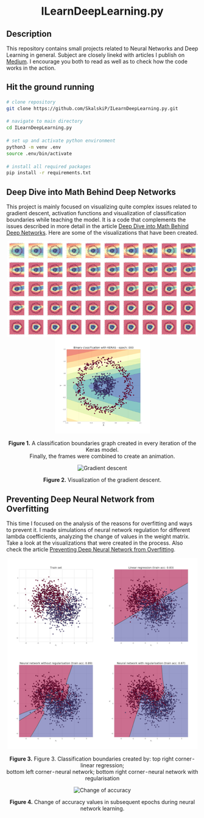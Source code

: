 <h1 align="center">ILearnDeepLearning.py</h1>

## Description

This repository contains small projects related to Neural Networks and Deep Learning in general. Subject are closely linekd with articles I publish on [Medium][1]. I encourage you both to read as well as to check how the code works in the action.

## Hit the ground running

``` bash
# clone repository
git clone https://github.com/SkalskiP/ILearnDeepLearning.py.git

# navigate to main directory
cd ILearnDeepLearning.py

# set up and activate python environment
python3 -m venv .env
source .env/bin/activate

# install all required packages
pip install -r requirements.txt
```

## Deep Dive into Math Behind Deep Networks

This project is mainly focused on visualizing quite complex issues related to gradient descent, activation functions and visualization of classification boundaries while teaching the model. It is a code that complements the issues described in more detail in the article [Deep Dive into Math Behind Deep Networks][2]. Here are some of the visualizations that have been created.

<p align="center"> 
    <img height="250" src="./01_mathematics_of_nn/final_visualisations/keras_frames.png" alt="Keras model frames">
    <img height="250" src="./01_mathematics_of_nn/final_visualisations/keras_class_boundaries.gif" alt="Keras class boundries">
</p>

<p align="center"> 
    <b>Figure 1.</b> A classification boundaries graph created in every iteration of the Keras model.</br>
    Finally, the frames were combined to create an animation.
</p>

<p align="center"> 
    <img width="400" src="./01_mathematics_of_nn/final_visualisations/gradient_descent.gif" alt="Gradient descent">
</p>

<p align="center"> 
    <b>Figure 2.</b> Visualization of the gradient descent.
</p>

## Preventing Deep Neural Network from Overfitting

This time I focused on the analysis of the reasons for overfitting and ways to prevent it. I made simulations of neural network regulation for different lambda coefficients, analyzing the change of values in the weight matrix. Take a look at the visualizations that were created in the process. Also check the article [Preventing Deep Neural Network from Overfitting][3].

<p align="center"> 
    <img width="500" src="./02_exploring_overfitting/final_visualisations/bias_variance.gif" alt="Change of accuracy">
</p>

<p align="center"> 
    <b>Figure 3.</b> Figure 3. Classification boundaries created by: top right corner - linear regression;</br>
    bottom left corner - neural network; bottom right corner - neural network with regularisation
</p>

<p align="center"> 
    <img width="500" src="./02_exploring_overfitting/final_visualisations/train_vs_validation_acc.gif" alt="Change of accuracy">
</p>

<p align="center"> 
    <b>Figure 4.</b> Change of accuracy values in subsequent epochs during neural network learning.
</p>

[1]: https://medium.com/@piotr.skalski92
[2]: https://towardsdatascience.com/https-medium-com-piotr-skalski92-deep-dive-into-deep-networks-math-17660bc376ba
[3]: https://towardsdatascience.com/preventing-deep-neural-network-from-overfitting-953458db800a
